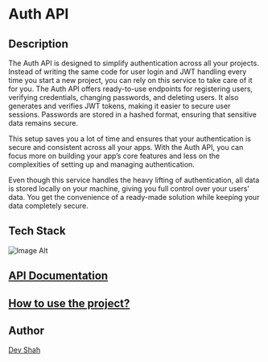 # Auth API

## Description

The Auth API is designed to simplify authentication across all your projects. Instead of writing the same code for user login and JWT handling every time you start a new project, you can rely on this service to take care of it for you. The Auth API offers ready-to-use endpoints for registering users, verifying credentials, changing passwords, and deleting users. It also generates and verifies JWT tokens, making it easier to secure user sessions. Passwords are stored in a hashed format, ensuring that sensitive data remains secure.

This setup saves you a lot of time and ensures that your authentication is secure and consistent across all your apps. With the Auth API, you can focus more on building your app’s core features and less on the complexities of setting up and managing authentication.

Even though this service handles the heavy lifting of authentication, all data is stored locally on your machine, giving you full control over your users' data. You get the convenience of a ready-made solution while keeping your data completely secure.

## Tech Stack

![Image Alt](https://skillicons.dev/icons?i=nodejs,express,postgres,bash,jest,docker)

## [API Documentation](./api.md)

## [How to use the project?](./documentation.md)

## Author

[Dev Shah](https://github.com/busycaesar)
